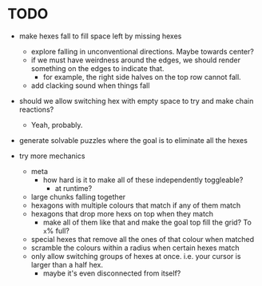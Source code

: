 # TODO

* make hexes fall to fill space left by missing hexes
  * explore falling in unconventional directions. Maybe towards center?
  * if we must have weirdness around the edges, we should render something on the edges to indicate that.
      * for example, the right side halves on the top row cannot fall.
  * add clacking sound when things fall


* should we allow switching hex with empty space to try and make chain reactions?
  * Yeah, probably.

* generate solvable puzzles where the goal is to eliminate all the hexes

* try more mechanics
  * meta
    * how hard is it to make all of these independently toggleable?
      * at runtime?
  * large chunks falling together
  * hexagons with multiple colours that match if any of them match
  * hexagons that drop more hexs on top when they match
    * make all of them like that and make the goal top fill the grid? To `x`% full?
  * special hexes that remove all the ones of that colour when matched
  * scramble the colours within a radius when certain hexes match
  * only allow switching groups of hexes at once. i.e. your cursor is larger than a half hex.
    * maybe it's even disconnected from itself?
